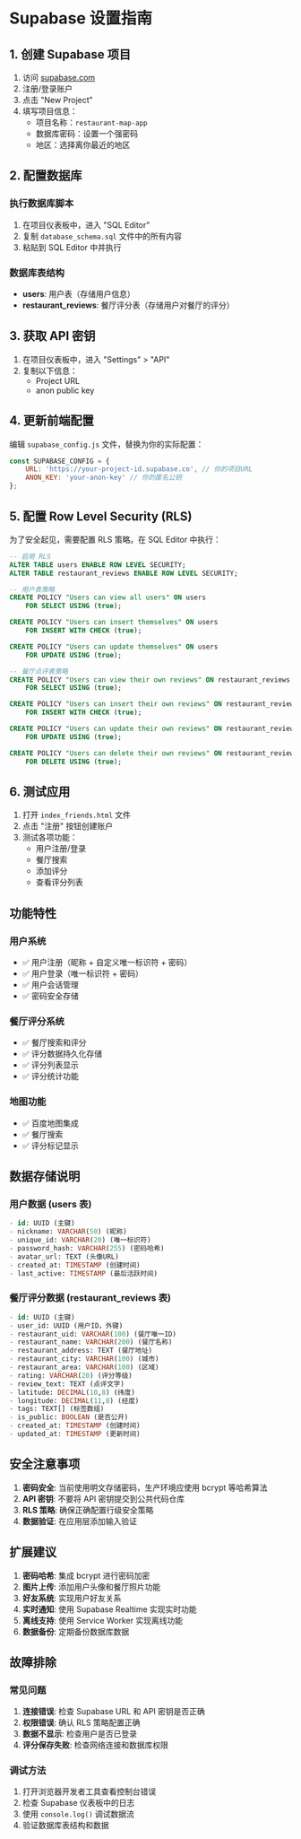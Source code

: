 # Supabase 设置指南

## 1. 创建 Supabase 项目

1. 访问 [supabase.com](https://supabase.com)
2. 注册/登录账户
3. 点击 "New Project"
4. 填写项目信息：
   - 项目名称：`restaurant-map-app`
   - 数据库密码：设置一个强密码
   - 地区：选择离你最近的地区

## 2. 配置数据库

### 执行数据库脚本
1. 在项目仪表板中，进入 "SQL Editor"
2. 复制 `database_schema.sql` 文件中的所有内容
3. 粘贴到 SQL Editor 中并执行

### 数据库表结构
- **users**: 用户表（存储用户信息）
- **restaurant_reviews**: 餐厅评分表（存储用户对餐厅的评分）

## 3. 获取 API 密钥

1. 在项目仪表板中，进入 "Settings" > "API"
2. 复制以下信息：
   - Project URL
   - anon public key

## 4. 更新前端配置

编辑 `supabase_config.js` 文件，替换为你的实际配置：

```javascript
const SUPABASE_CONFIG = {
    URL: 'https://your-project-id.supabase.co', // 你的项目URL
    ANON_KEY: 'your-anon-key' // 你的匿名公钥
};
```

## 5. 配置 Row Level Security (RLS)

为了安全起见，需要配置 RLS 策略。在 SQL Editor 中执行：

```sql
-- 启用 RLS
ALTER TABLE users ENABLE ROW LEVEL SECURITY;
ALTER TABLE restaurant_reviews ENABLE ROW LEVEL SECURITY;

-- 用户表策略
CREATE POLICY "Users can view all users" ON users
    FOR SELECT USING (true);

CREATE POLICY "Users can insert themselves" ON users
    FOR INSERT WITH CHECK (true);

CREATE POLICY "Users can update themselves" ON users
    FOR UPDATE USING (true);

-- 餐厅点评表策略
CREATE POLICY "Users can view their own reviews" ON restaurant_reviews
    FOR SELECT USING (true);

CREATE POLICY "Users can insert their own reviews" ON restaurant_reviews
    FOR INSERT WITH CHECK (true);

CREATE POLICY "Users can update their own reviews" ON restaurant_reviews
    FOR UPDATE USING (true);

CREATE POLICY "Users can delete their own reviews" ON restaurant_reviews
    FOR DELETE USING (true);
```

## 6. 测试应用

1. 打开 `index_friends.html` 文件
2. 点击 "注册" 按钮创建账户
3. 测试各项功能：
   - 用户注册/登录
   - 餐厅搜索
   - 添加评分
   - 查看评分列表

## 功能特性

### 用户系统
- ✅ 用户注册（昵称 + 自定义唯一标识符 + 密码）
- ✅ 用户登录（唯一标识符 + 密码）
- ✅ 用户会话管理
- ✅ 密码安全存储

### 餐厅评分系统
- ✅ 餐厅搜索和评分
- ✅ 评分数据持久化存储
- ✅ 评分列表显示
- ✅ 评分统计功能

### 地图功能
- ✅ 百度地图集成
- ✅ 餐厅搜索
- ✅ 评分标记显示

## 数据存储说明

### 用户数据 (users 表)
```sql
- id: UUID (主键)
- nickname: VARCHAR(50) (昵称)
- unique_id: VARCHAR(20) (唯一标识符)
- password_hash: VARCHAR(255) (密码哈希)
- avatar_url: TEXT (头像URL)
- created_at: TIMESTAMP (创建时间)
- last_active: TIMESTAMP (最后活跃时间)
```

### 餐厅评分数据 (restaurant_reviews 表)
```sql
- id: UUID (主键)
- user_id: UUID (用户ID，外键)
- restaurant_uid: VARCHAR(100) (餐厅唯一ID)
- restaurant_name: VARCHAR(200) (餐厅名称)
- restaurant_address: TEXT (餐厅地址)
- restaurant_city: VARCHAR(100) (城市)
- restaurant_area: VARCHAR(100) (区域)
- rating: VARCHAR(20) (评分等级)
- review_text: TEXT (点评文字)
- latitude: DECIMAL(10,8) (纬度)
- longitude: DECIMAL(11,8) (经度)
- tags: TEXT[] (标签数组)
- is_public: BOOLEAN (是否公开)
- created_at: TIMESTAMP (创建时间)
- updated_at: TIMESTAMP (更新时间)
```

## 安全注意事项

1. **密码安全**: 当前使用明文存储密码，生产环境应使用 bcrypt 等哈希算法
2. **API 密钥**: 不要将 API 密钥提交到公共代码仓库
3. **RLS 策略**: 确保正确配置行级安全策略
4. **数据验证**: 在应用层添加输入验证

## 扩展建议

1. **密码哈希**: 集成 bcrypt 进行密码加密
2. **图片上传**: 添加用户头像和餐厅照片功能
3. **好友系统**: 实现用户好友关系
4. **实时通知**: 使用 Supabase Realtime 实现实时功能
5. **离线支持**: 使用 Service Worker 实现离线功能
6. **数据备份**: 定期备份数据库数据

## 故障排除

### 常见问题

1. **连接错误**: 检查 Supabase URL 和 API 密钥是否正确
2. **权限错误**: 确认 RLS 策略配置正确
3. **数据不显示**: 检查用户是否已登录
4. **评分保存失败**: 检查网络连接和数据库权限

### 调试方法

1. 打开浏览器开发者工具查看控制台错误
2. 检查 Supabase 仪表板中的日志
3. 使用 `console.log()` 调试数据流
4. 验证数据库表结构和数据 